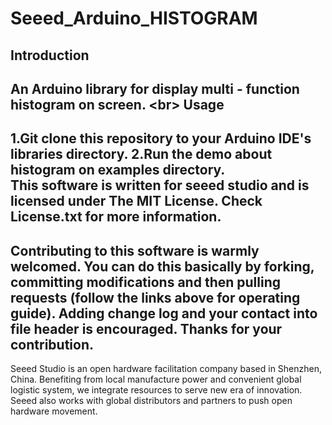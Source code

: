 Seeed_Arduino_HISTOGRAM
============================================================
Introduction
------------------------------------------------------------
An Arduino library for display multi - function histogram on screen.
\<br> 
Usage
------------------------------------------------------------
1.Git clone this repository to your Arduino IDE's libraries directory.
2.Run the demo about histogram on examples directory.<br>
This software is written for seeed studio and is licensed under The MIT License. Check License.txt for more information.
-
Contributing to this software is warmly welcomed. You can do this basically by
forking, committing modifications and then pulling requests (follow the links above
for operating guide). Adding change log and your contact into file header is encouraged.
Thanks for your contribution.
-
Seeed Studio is an open hardware facilitation company based in Shenzhen, China.
Benefiting from local manufacture power and convenient global logistic system,
we integrate resources to serve new era of innovation. Seeed also works with
global distributors and partners to push open hardware movement.
